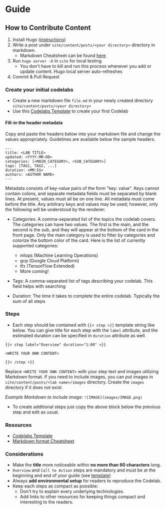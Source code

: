 
# Guide

## How to Contribute Content

1. Install Hugo ([instructions](https://gohugo.io/getting-started/installing/))
4. Write a post under `site/content/posts/<your directory>` directory in markdown.
    - Markdown Cheatsheet can be found [here](https://github.com/adam-p/markdown-here/wiki/Markdown-Cheatsheet)
4. Run `hugo server -D` in `site` for local testing
    - You don't have to kill and run this process whenever you add or update content. Hugo local server auto-refreshes
5. Commit & Pull Request

### Create your initial codelabs

- Create a new markdown file `file.md` in your newly created directory `site/content/posts/<your directory>`
- Use this [Codelabs Template](/sample/markdown-template/codelab.md) to create your first Codelab

#### Fill-in the header metadata
Copy and paste the headers below into your markdown file and change the values appropriately.
Guidelines are available below the sample headers.
```
---
title: <LAB TITLE>
updated: <YYYY-MM-DD>
categories: [<MAIN_CATEGORY>, <SUB_CATEGORY>]
tags: [TAG1, TAG2, ...]
duration: <MM:SS>
authors: <AUTHOR NAME>
---
```
Metadata consists of key-value pairs of the form "key: value". Keys cannot
contain colons, and separate metadata fields must be separated by blank lines.
At present, values must all be on one line. All metadata must come before the
title. Any arbitrary keys and values may be used; however, only the following
will be understood by the renderer:

* Categories: A comma-separated list of the topics the codelab covers. The categories can have two values. The first is the main, and the second is the sub, and they will appear at the bottom of the card in the front page. Only the main category is used to filter by categories and colorize the bottom color of the card.
Here is the list of currently supported categories:

  - mlops (Machine Learning Operations)
  - gcp (Google Cloud Platform)
  - tfx (TensorFlow Extended)
  - More coming!

* Tags: A comma-separated list of tags describing your codelab. This field helps with searching
* Duration: The time it takes to complete the entire codelab. Typically the sum of all steps


### Steps

- Each step should be contained with `{{< step >}}` template string like below. You can give title for each step with the `label` attribute, and the estimated duration can be specified in `duration` attribute as well.

```
{{< step label="Overview" duration="1:00" >}}

<WRITE YOUR OWN CONTENT>

{{< /step >}}
```

Replace `<WRITE YOUR OWN CONTENT>` with your step text and images utilizing Markdown format. If you need to include images, you can put images in `site/content/posts/<lab name>/images` directory.  Create the `images` directory if it does not exist.

*Example Markdown to include image:*
`![IMAGE](images/IMAGE.png)` 

- To create additional steps just copy the above block below the previous step and edit as usual.

### Resources 
- [Codelabs Template](https://raw.githubusercontent.com/kiskander/cisco-learning-codelabs/main/sample/markdown-template/codelab.md)
- [Markdown format Cheatsheet](https://github.com/adam-p/markdown-here/wiki/Markdown-Cheatsheet)

### Considerations

- Make the **title** more noticeable within **no more than 60 characters** long.
- `Overview` and `Call to Action` steps are mandatory and must be at the beginning and end of your guide (see [template](/sample/markdown-template/codelab.md))
- Always **add environmental setup** for readers to reproduce the Codelab.
- Keep each steps as compact as possible:
  - Don't try to explain every underlying technologies.
  - Add links to other resources for keeping things compact and interesting to the readers.
